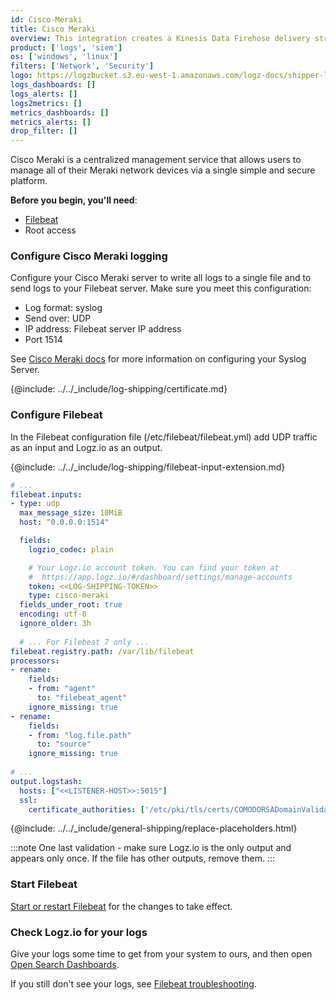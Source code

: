 ```yaml
---
id: Cisco-Meraki
title: Cisco Meraki
overview: This integration creates a Kinesis Data Firehose delivery stream that links to your Amazon S3 metrics stream and then sends the metrics to your Logz.io account. It also creates a Lambda function that adds AWS namespaces to the metric stream, and a Lambda function that collects and ships the resources' tags.
product: ['logs', 'siem']
os: ['windows', 'linux']
filters: ['Network', 'Security']
logo: https://logzbucket.s3.eu-west-1.amazonaws.com/logz-docs/shipper-logos/cisco-meraki-logo.png
logs_dashboards: []
logs_alerts: []
logs2metrics: []
metrics_dashboards: []
metrics_alerts: []
drop_filter: []
---
```


Cisco Meraki is a centralized management service that allows users to manage all of their Meraki network devices via a single simple and secure platform. 


**Before you begin, you'll need**:

* [Filebeat](https://www.elastic.co/guide/en/beats/filebeat/current/filebeat-installation.html)
* Root access

 

### Configure Cisco Meraki logging

Configure your Cisco Meraki server to write all logs to a single file and to send logs to your Filebeat server.
Make sure you meet this configuration:

* Log format: syslog
* Send over: UDP
* IP address: Filebeat server IP address
* Port 1514


See [Cisco Meraki docs](https://documentation.meraki.com/zGeneral_Administration/Monitoring_and_Reporting/Syslog_Server_Overview_and_Configuration) for more information
on configuring your Syslog Server.

{@include: ../../_include/log-shipping/certificate.md}

### Configure Filebeat

In the Filebeat configuration file (/etc/filebeat/filebeat.yml) add UDP traffic as an input
and Logz.io as an output.

{@include: ../../_include/log-shipping/filebeat-input-extension.md}


```yaml
# ...
filebeat.inputs:
- type: udp
  max_message_size: 10MiB
  host: "0.0.0.0:1514"

  fields:
    logzio_codec: plain

    # Your Logz.io account token. You can find your token at
    #  https://app.logz.io/#/dashboard/settings/manage-accounts
    token: <<LOG-SHIPPING-TOKEN>>
    type: cisco-meraki
  fields_under_root: true
  encoding: utf-8
  ignore_older: 3h 
  
  # ... For Filebeat 7 only ...
filebeat.registry.path: /var/lib/filebeat
processors:
- rename:
    fields:
    - from: "agent"
      to: "filebeat_agent"
    ignore_missing: true
- rename:
    fields:
    - from: "log.file.path"
      to: "source"
    ignore_missing: true
    
# ...
output.logstash:
  hosts: ["<<LISTENER-HOST>>:5015"]
  ssl:
    certificate_authorities: ['/etc/pki/tls/certs/COMODORSADomainValidationSecureServerCA.crt']
``` 

{@include: ../../_include/general-shipping/replace-placeholders.html}


:::note
One last validation - make sure Logz.io is the only output and appears only once.
If the file has other outputs, remove them.
:::
 


### Start Filebeat


[Start or restart Filebeat](https://www.elastic.co/guide/en/beats/filebeat/master/filebeat-starting.html) for the changes to take effect.


### Check Logz.io for your logs

Give your logs some time to get from your system to ours, and then open [Open Search Dashboards](https://app.logz.io/#/dashboard/osd).

If you still don't see your logs, see [Filebeat troubleshooting](https://docs.logz.io/docs/user-guide/log-management/troubleshooting/troubleshooting-filebeat/).

 
